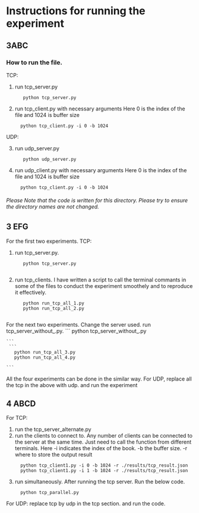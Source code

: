 # Instructions for running the experiment

## 3ABC
### How to run the file.

TCP:
1. run tcp_server.py
    ```
       python tcp_server.py
    ```

2. run tcp_client.py with necessary arguments
   Here 0 is the index of the file and 1024 is buffer size
    ```
      python tcp_client.py -i 0 -b 1024
    ```
UDP:

3. run udp_server.py
    ```
       python udp_server.py
    ```

4. run udp_client.py with necessary arguments
   Here 0 is the index of the file and 1024 is buffer size
    ```
      python tcp_client.py -i 0 -b 1024
###### Please Note that the code is written for this directory. Please try to ensure the directory names are not changed.

## 3 EFG

For the first two experiments.
TCP:
1. run tcp_server.py.
    ```
       python tcp_server.py
       
    ```

2. run tcp_clients. I have written a script to call the terminal commants in some of the files to conduct the experiment smoothely and to reproduce it effectively.
    ```
       python run_tcp_all_1.py
       python run_tcp_all_2.py
       
    ```
For the next two experiments. Change the server used. 
    run tcp_server_without_<problem specificname>.py.
    ```
       python tcp_server_without_<provlem specific name>.py
       
    ```
     ```
       python run_tcp_all_3.py
       python run_tcp_all_4.py
       
    ```

All the four experiments can be done in the similar way. For UDP, replace all the tcp in the above with udp. and run the experiment


## 4 ABCD

For TCP:

1. run the tcp_server_alternate.py
2. run the clients to connect to. Any number of clients can be connected to the server at the same time. Just need to call the function from different terminals.
Here -i indicates the index of the book. -b the buffer size. -r where to store the output result
    ```
      python tcp_client1.py -i 0 -b 1024 -r ./results/tcp_result.json
      python tcp_client1.py -i 1 -b 1024 -r ./results/tcp_result.json
    ```
3. run simultaneously. After running the tcp server. Run the below code.
    ```
      python tcp_parallel.py
    ```

For UDP:
replace tcp by udp in the tcp section. and run the code.

